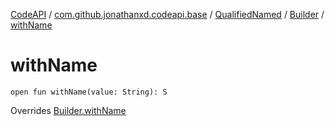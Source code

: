 [CodeAPI](../../../index.md) / [com.github.jonathanxd.codeapi.base](../../index.md) / [QualifiedNamed](../index.md) / [Builder](index.md) / [withName](.)

# withName

`open fun withName(value: String): S`

Overrides [Builder.withName](../../-named/-builder/with-name.md)

